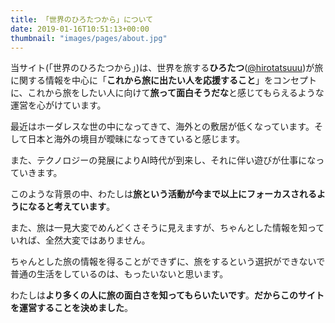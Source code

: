 ```yaml
---
title: 「世界のひろたつから」について
date: 2019-01-16T10:51:13+00:00
thumbnail: "images/pages/about.jpg"
---
```


当サイト(「世界のひろたつから」)は、世界を旅する**ひろたつ**(<a href="https://twitter.com/hirotatsuuu" rel="noopener" target="_blank">@hirotatsuuu</a>)が旅に関する情報を中心に「**これから旅に出たい人を応援すること**」をコンセプトに、これから旅をしたい人に向けて**旅って面白そうだな**と感じてもらえるような運営を心がけています。

最近はホーダレスな世の中になってきて、海外との敷居が低くなっています。そして日本と海外の境目が曖昧になってきていると感じます。

また、テクノロジーの発展によりAI時代が到来し、それに伴い遊びが仕事になっていきます。

このような背景の中、わたしは**旅という活動が今まで以上にフォーカスされるようになると考えています**。

また、旅は一見大変でめんどくさそうに見えますが、ちゃんとした情報を知っていれば、全然大変ではありません。

ちゃんとした旅の情報を得ることができずに、旅をするという選択ができないで普通の生活をしているのは、もったいないと思います。

わたしは**より多くの人に旅の面白さを知ってもらいたいです**。**だからこのサイトを運営することを決めました**。